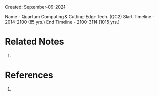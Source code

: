 Created: September-09-2024

Name - Quantum Computing & Cutting-Edge Tech. (QC2)
Start Timeline - 2014-2100 (85 yrs.)
End Timeline - 2100-3114 (1015 yrs.)

# Related Notes

1. 
# References

1. 
